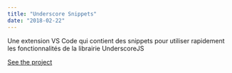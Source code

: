 ```yaml
---
title: "Underscore Snippets"
date: "2018-02-22"
---
```


Une extension VS Code qui contient des snippets pour utiliser rapidement les fonctionnalités de la librairie UnderscoreJS

[See the project][1]

[1]: https://marketplace.visualstudio.com/items?itemName=jangopro.underscore-snippets